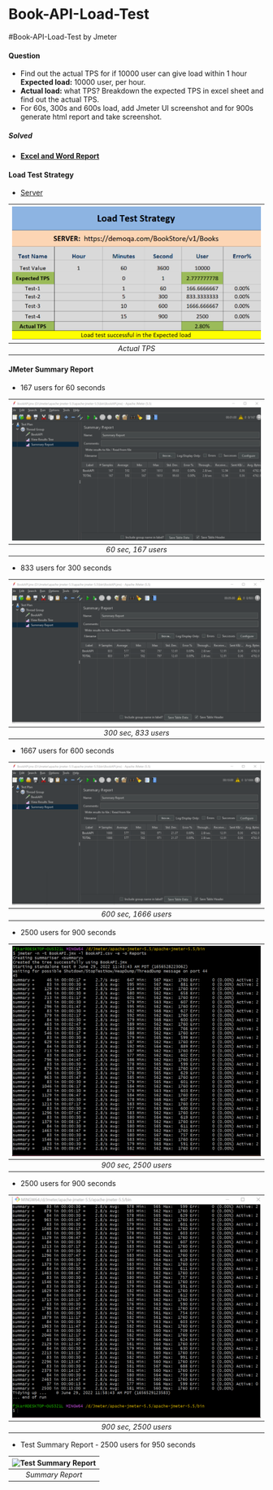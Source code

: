 # Book-API-Load-Test
#Book-API-Load-Test by Jmeter
#### **Question**

- Find out the actual TPS for if 10000 user can give load within 1 hour **Expected load:** 10000 user, per hour.
- **Actual load:** what TPS? Breakdown the expected TPS in excel sheet and find out the actual TPS.
- For 60s, 300s and 600s load, add Jmeter UI screenshot and for 900s generate html report and take screenshot.

##### **Solved**

- #### [**Excel and Word Report**](https://github.com/Farjana71/Book-API-Load-Test/tree/main/resources)

#### **Load Test Strategy**

- [Server](https://demoqa.com/BookStore/v1/Books)

| ![TPS Report](./Images/TPS_report.png) |
| :------------------------------------: |
|              _Actual TPS_              |

#### **JMeter Summary Report**

- 167 users for 60 seconds

| ![Test Case 1](./Images/Test_01.png) |
| :----------------------------------: |
|         _60 sec, 167 users_          |

- 833 users for 300 seconds

| ![Test Case 2](./Images/Test_02.png) |
| :----------------------------------: |
|         _300 sec, 833 users_         |

- 1667 users for 600 seconds

| ![Test Case 3](./Images/Test_03.png) |
| :----------------------------------: |
|        _600 sec, 1666 users_         |

- 2500 users for 900 seconds

| ![Test Case 4](./Images/Test_04.png) |
| :-------------------------------------: |
|          _900 sec, 2500 users_          |

- 2500 users for 900 seconds

| ![Test Case 4.1](./Images/Test_04_1.png) |
| :-------------------------------------: |
|          _900 sec, 2500 users_          |

- Test Summary Report - 2500 users for 950 seconds

| ![Test Summary Report](./Images/reports.png) |
| :------------------------------------------: |
|               _Summary Report_               |
